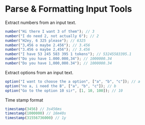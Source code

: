 # Parse & Formatting Input Tools

Extract numbers from an input text.

```js
number("Hi there I want 3 of them"); // 3
number("I do need 2, not actually 6"); // 2
number("H2ey, 6 325 please"); // 6325
number("3,456 o maybe 2.456"); // 3.456
number("3.456 o maybe 2,456"); // 3.456
number("I have 53 245 583 395 1 tokens"); // 53245583395.1
number("Do you have 1.000.000,34"); // 1000000.34
number("Do you have 1,000,000.34"); // 1000000.34
```

Extract options from an input text.

```js
option("I want to choose the a option", ["a", "b", "c"]); // a
option("no a, i need the B", ["a", "b", "c"]); // b
option("Go to the option 10 sir", [1, 10, 100]); // 10
```

Time stamp format

```js
timestamp(3456) // 3s456ms
timestamp(1000000) // 16m40s
timestamp(31556736000) // 1y
```
